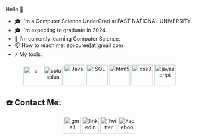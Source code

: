 
Hello 👋

- 🎓 I'm a Computer Science UnderGrad at FAST NATIONAL UNIVERSITY.
- 🎓 I'm expecting to graduate in 2024.
- 🌱 I’m currently learning Computer Science.
- 📫 How to reach me: epiicuree[at]gmail.com
- ⚡ My tools:

<p align="center">
<img src="https://github.com/SABERGLOW/SABERGLOW/blob/master/Misc/image%20backups/homeycombs/C.svg" alt="c" width="50" height="50"/> 
<img src="https://github.com/SABERGLOW/SABERGLOW/blob/master/Misc/image%20backups/homeycombs/C%2B%2B.svg" alt="cplusplus" width="50" height="50"/>
<img src="https://github.com/SABERGLOW/SABERGLOW/blob/master/Misc/image%20backups/homeycombs/JAVA.png" alt="Java" width="57" height="55"/>
<img src="https://github.com/SABERGLOW/SABERGLOW/blob/master/Misc/image%20backups/homeycombs/SQL.png" alt="SQL" width="57" height="55"/> 
<img src="https://github.com/SABERGLOW/SABERGLOW/blob/master/Misc/image%20backups/homeycombs/HTML5.png" alt="html5" width="57" height="55"/> 
<img src="https://github.com/SABERGLOW/SABERGLOW/blob/master/Misc/image%20backups/homeycombs/CSS3.png" alt="css3" width="57" height="55"/> 
<img src="https://github.com/SABERGLOW/SABERGLOW/blob/master/Misc/image%20backups/homeycombs/JavaScript.png" alt="javascript" width="57" height="55"/>

  
  
## ☎️ Contact Me:

<p align="center"> 
<a href = "mailto:epiicuree@gmail.com"><img src='https://img.icons8.com/color/48/000000/gmail.png' alt='gmail' height='45'></a>
<a href = https://www.linkedin.com/in/codewithusama/><img src='https://img.icons8.com/color/2x/linkedin.png' alt='linkedin' height='45'></a>
<a href = https://twitter.com/codewith_usama><img src='https://img.icons8.com/color/2x/twitter.png' alt='Twitter' height='45'></a>
<a href = https://www.facebook.com/codewusama><img src='https://img.icons8.com/color/2x/facebook.png' alt='Facebook' height='45'></a>
